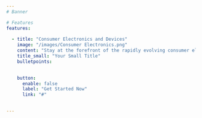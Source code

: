 ```yaml
---
# Banner

# Features
features:
    
  - title: "Consumer Electronics and Devices"
    image: "/images/Consumer Electronics.png"
    content: "Stay at the forefront of the rapidly evolving consumer electronics industry with our range of electronic components and parts. From circuit boards to connectors and sensors, we provide reliable and technologically advanced solutions that power innovation in the consumer electronics sector."
    title_small: "Your Small Title"
    bulletpoints:
      

    button:
      enable: false
      label: "Get Started Now"
      link: "#"

  
---
```

